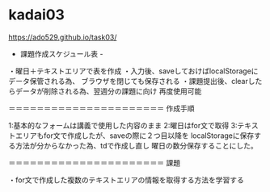 # kadai03

https://ado529.github.io/task03/

- 課題作成スケジュール表 -

・曜日＋テキストエリアで表を作成
・入力後、saveしておけばlocalStorageにデータ保管される為、
  ブラウザを閉じても保存される
・課題提出後、clearしたらデータが削除される為、翌週分の課題に向け
  再度使用可能

＝＝＝＝＝＝＝＝＝＝＝＝＝＝＝＝＝＝＝＝＝＝
作成手順

1:基本的なフォームは講義で使用した内容のまま
2:曜日はfor文で取得
3:テキストエリアもfor文で作成したが、saveの際に２つ目以降を
  localStorageに保存する方法が分からなかった為、tdで作成し直し
  曜日の数分保存することにした。

＝＝＝＝＝＝＝＝＝＝＝＝＝＝＝＝＝＝＝＝＝＝
課題

・for文で作成した複数のテキストエリアの情報を取得する方法を学習する